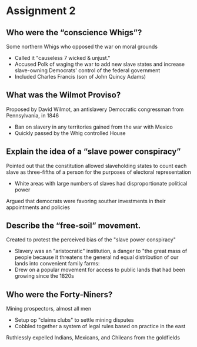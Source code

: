 # Assignment 2

## Who were the “conscience Whigs”? 

Some northern Whigs who opposed the war on moral grounds
- Called it "causeless 7 wicked & unjust."
- Accused Polk of waging the war to add new slave states and increase
  slave-owning Democrats' control of the federal government
- Included Charles Francis (son of John Quincy Adams)

## What was the Wilmot Proviso?       

Proposed by David Wilmot, an antislavery Democratic congressman from
Pennsylvania, in 1846
- Ban on slavery in any territories gained from the war with Mexico
- Quickly passed by the Whig controlled House

## Explain the idea of a “slave power conspiracy”

Pointed out that the constitution allowed slaveholding states to count each
slave as three-fifths of a person for the purposes of electoral representation
- White areas with large numbers of slaves had disproportionate political power

Argued that democrats were favoring souther investments in their appointments
and policies

## Describe the “free-soil” movement.

Created to protest the perceived bias of the "slave power conspiracy"
- Slavery was an "aristocratic" institution, a danger to "the great mass of
  people because it threatens the general nd equal distribution of our lands
  into convenient family farms:
- Drew on a popular movement for access to public lands that had been growing
  since the 1820s

## Who were the Forty-Niners?

Mining  prospectors, almost all men
- Setup op "claims clubs" to settle mining disputes
- Cobbled together a system of legal rules based on practice in the east

Ruthlessly expelled Indians, Mexicans, and Chileans from the goldfields
